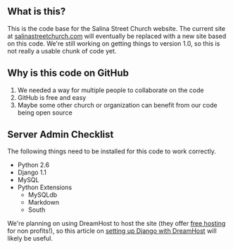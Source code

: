 What is this?
-------------
This is the code base for the Salina Street Church website. The current site at [salinastreetchurch.com][Salina] will eventually be replaced with a new site based on this code. We're still working on getting things to version 1.0, so this is not really a usable chunk of code yet.


Why is this code on GitHub
--------------------------
1. We needed a way for multiple people to collaborate on the code
2. GitHub is free and easy
3. Maybe some other church or organization can benefit from our code being open source


Server Admin Checklist
----------------------
The following things need to be installed for this code to work correctly.

* Python 2.6
* Django 1.1
* MySQL
* Python Extensions
  - MySQLdb
  - Markdown
  - South

We're planning on using DreamHost to host the site (they offer [free hosting][FreeHosting] for non profits!), so this article on [setting up Django with DreamHost][DreamHostDjango] will likely be useful.

[Salina]: http://www.salinastreetchurch.com
[DreamHostDjango]: http://wiki.dreamhost.com/Django
[FreeHosting]: http://wiki.dreamhost.com/Non-profit_Discount